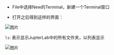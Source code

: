 * File中选择New的Terminal，新建一个Terminal窗口

* 打开之后得到这样的界面：

![图片](https://user-images.githubusercontent.com/54944183/128653239-be727a4f-c0b7-4e75-9a96-138bc56d1fd4.png)

`ls`: 表示显示JupterLab中的所有文件夹，以列表显示

![图片](https://user-images.githubusercontent.com/54944183/128653305-4d925025-c907-432d-b7f5-c50457d591fc.png)

